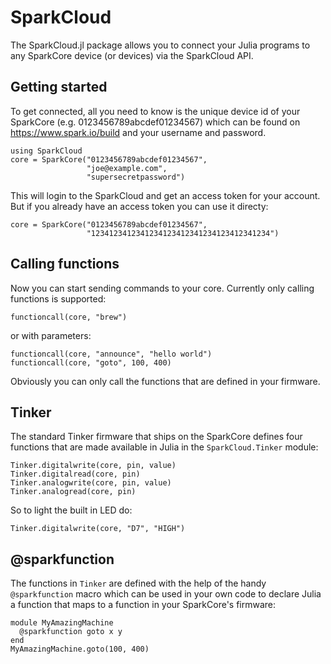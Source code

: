 # SparkCloud

The SparkCloud.jl package allows you to connect your Julia programs to any SparkCore device (or devices) via the SparkCloud API.

## Getting started ##

To get connected, all you need to know is the unique device id of your SparkCore (e.g. 0123456789abcdef01234567) which can be found on https://www.spark.io/build and your username and password.

    using SparkCloud
    core = SparkCore("0123456789abcdef01234567",
                     "joe@example.com",
                     "supersecretpassword")

This will login to the SparkCloud and get an access token for your account. But if you already have an access token you can use it directy:

    core = SparkCore("0123456789abcdef01234567",
                     "1234123412341234123412341234123412341234")

## Calling functions ##

Now you can start sending commands to your core. Currently only calling functions is supported:

    functioncall(core, "brew")

or with parameters:

    functioncall(core, "announce", "hello world") 
    functioncall(core, "goto", 100, 400) 

Obviously you can only call the functions that are defined in your firmware.

## Tinker ##

The standard Tinker firmware that ships on the SparkCore defines four functions that are made available in Julia in the `SparkCloud.Tinker` module: 

    Tinker.digitalwrite(core, pin, value)
    Tinker.digitalread(core, pin)
    Tinker.analogwrite(core, pin, value)
    Tinker.analogread(core, pin)

So to light the built in LED do:

    Tinker.digitalwrite(core, "D7", "HIGH")

## @sparkfunction ##

The functions in `Tinker` are defined with the help of the handy `@sparkfunction` macro which can be used in your own code to declare Julia a function that maps to a function in your SparkCore's firmware:

    module MyAmazingMachine
      @sparkfunction goto x y
    end
    MyAmazingMachine.goto(100, 400)

